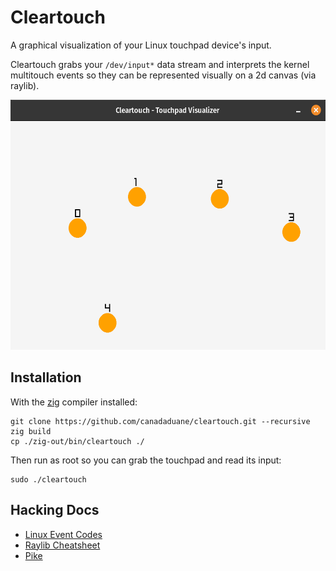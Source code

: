 # Cleartouch

A graphical visualization of your Linux touchpad device's input.

Cleartouch grabs your `/dev/input*` data stream and interprets the kernel multitouch events so they can be represented visually on a 2d canvas (via raylib).

<img src="https://github.com/canadaduane/cleartouch/raw/main/screenshot.png" width="600" height="400">

## Installation

With the [zig](https://ziglang.org/download/) compiler installed:

```
git clone https://github.com/canadaduane/cleartouch.git --recursive
zig build
cp ./zig-out/bin/cleartouch ./
```

Then run as root so you can grab the touchpad and read its input:

```
sudo ./cleartouch
```

## Hacking Docs

- [Linux Event Codes](https://github.com/torvalds/linux/blob/master/include/uapi/linux/input-event-codes.h)
- [Raylib Cheatsheet](https://www.raylib.com/cheatsheet/cheatsheet.html)
- [Pike](https://github.com/lithdew/pike)